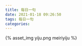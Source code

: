 ```yaml
---
title: 每日一句
date: 2021-01-18 09:26:50
tags: 每日一句
categories: 
---
```


{% asset_img yiju.png meiriyiju %}